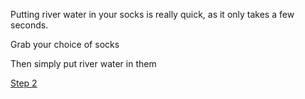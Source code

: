 Putting river water in your socks is really quick, as it only takes a few seconds.

Grab your choice of socks 

Then simply put river water in them

[Step 2](https://github.com/Zero-Smith/Repo-1/blob/main/Step3.md)
